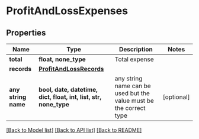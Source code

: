 # ProfitAndLossExpenses


## Properties
Name | Type | Description | Notes
------------ | ------------- | ------------- | -------------
**total** | **float, none_type** | Total expense | 
**records** | [**ProfitAndLossRecords**](ProfitAndLossRecords.md) |  | 
**any string name** | **bool, date, datetime, dict, float, int, list, str, none_type** | any string name can be used but the value must be the correct type | [optional]

[[Back to Model list]](../../README.md#documentation-for-models) [[Back to API list]](../../README.md#documentation-for-api-endpoints) [[Back to README]](../../README.md)


